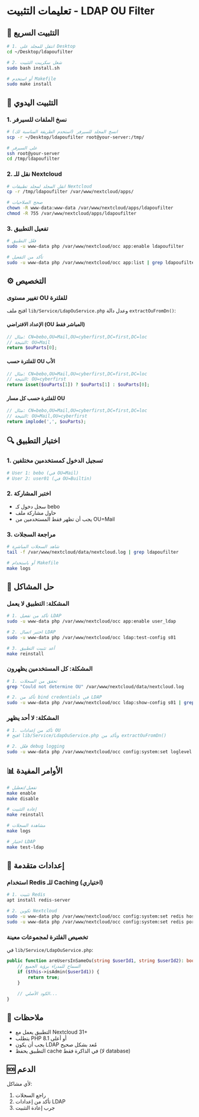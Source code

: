 # تعليمات التثبيت - LDAP OU Filter

## 🚀 التثبيت السريع

```bash
# 1. انتقل للمجلد على Desktop
cd ~/Desktop/ldapoufilter

# 2. شغل سكريبت التثبيت
sudo bash install.sh

# أو استخدم Makefile
sudo make install
```

## 📝 التثبيت اليدوي

### 1. نسخ الملفات للسيرفر

```bash
# انسخ المجلد للسيرفر (استخدم الطريقة المناسبة لك)
scp -r ~/Desktop/ldapoufilter root@your-server:/tmp/

# على السيرفر
ssh root@your-server
cd /tmp/ldapoufilter
```

### 2. نقل للـ Nextcloud

```bash
# انقل المجلد لمجلد تطبيقات Nextcloud
cp -r /tmp/ldapoufilter /var/www/nextcloud/apps/

# صحح الصلاحيات
chown -R www-data:www-data /var/www/nextcloud/apps/ldapoufilter
chmod -R 755 /var/www/nextcloud/apps/ldapoufilter
```

### 3. تفعيل التطبيق

```bash
# فعّل التطبيق
sudo -u www-data php /var/www/nextcloud/occ app:enable ldapoufilter

# تأكد من التفعيل
sudo -u www-data php /var/www/nextcloud/occ app:list | grep ldapoufilter
```

## ⚙️ التخصيص

### تغيير مستوى OU للفلترة

افتح ملف `lib/Service/LdapOuService.php` وعدل دالة `extractOuFromDn()`:

#### الإعداد الافتراضي (OU المباشر فقط)
```php
// مثال: CN=bebo,OU=Mail,OU=cyberfirst,DC=first,DC=loc
// النتيجة: OU=Mail
return $ouParts[0];
```

#### للفلترة حسب OU الأب
```php
// مثال: CN=bebo,OU=Mail,OU=cyberfirst,DC=first,DC=loc
// النتيجة: OU=cyberfirst
return isset($ouParts[1]) ? $ouParts[1] : $ouParts[0];
```

#### للفلترة حسب كل مسار OU
```php
// مثال: CN=bebo,OU=Mail,OU=cyberfirst,DC=first,DC=loc
// النتيجة: OU=Mail,OU=cyberfirst
return implode(',', $ouParts);
```

## 🔍 اختبار التطبيق

### 1. تسجيل الدخول كمستخدمين مختلفين

```bash
# User 1: bebo (في OU=Mail)
# User 2: user01 (في OU=Builtin)
```

### 2. اختبر المشاركة
- سجل دخول كـ bebo
- حاول مشاركة ملف
- يجب أن تظهر فقط المستخدمين من OU=Mail

### 3. مراجعة السجلات

```bash
# شاهد السجلات المباشرة
tail -f /var/www/nextcloud/data/nextcloud.log | grep ldapoufilter

# أو باستخدام Makefile
make logs
```

## 🐛 حل المشاكل

### المشكلة: التطبيق لا يعمل

```bash
# 1. تأكد من تفعيل LDAP
sudo -u www-data php /var/www/nextcloud/occ app:enable user_ldap

# 2. اختبر اتصال LDAP
sudo -u www-data php /var/www/nextcloud/occ ldap:test-config s01

# 3. أعد تثبيت التطبيق
make reinstall
```

### المشكلة: كل المستخدمين يظهرون

```bash
# 1. تحقق من السجلات
grep "Could not determine OU" /var/www/nextcloud/data/nextcloud.log

# 2. تأكد من bind credentials في LDAP
sudo -u www-data php /var/www/nextcloud/occ ldap:show-config s01 | grep bind
```

### المشكلة: لا أحد يظهر

```bash
# 1. تأكد من إعدادات OU
# افتح lib/Service/LdapOuService.php وتأكد من extractOuFromDn()

# 2. فعّل debug logging
sudo -u www-data php /var/www/nextcloud/occ config:system:set loglevel --value=0
```

## 📊 الأوامر المفيدة

```bash
# تفعيل/تعطيل
make enable
make disable

# إعادة التثبيت
make reinstall

# مشاهدة السجلات
make logs

# اختبار LDAP
make test-ldap
```

## 🔧 إعدادات متقدمة

### استخدام Redis للـ Caching (اختياري)

```bash
# 1. تثبيت Redis
apt install redis-server

# 2. تكوين Nextcloud
sudo -u www-data php /var/www/nextcloud/occ config:system:set redis host --value=localhost
sudo -u www-data php /var/www/nextcloud/occ config:system:set redis port --value=6379
```

### تخصيص الفلترة لمجموعات معينة

في `lib/Service/LdapOuService.php`:

```php
public function areUsersInSameOu(string $userId1, string $userId2): bool {
    // السماح للمدراء برؤية الجميع
    if ($this->isAdmin($userId1)) {
        return true;
    }
    
    // الكود الأصلي...
}
```

## 📝 ملاحظات

- التطبيق يعمل مع Nextcloud 31+
- يتطلب PHP 8.1 أو أعلى
- يجب أن يكون LDAP مُعد بشكل صحيح
- التطبيق يحفظ cache في الذاكرة فقط (لا database)

## 🆘 الدعم

لأي مشاكل:
1. راجع السجلات
2. تأكد من إعدادات LDAP
3. جرب إعادة التثبيت